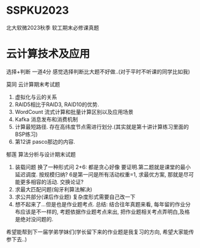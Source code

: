 # SSPKU2023
北大软微2023秋季 软工期末必修课真题

# 云计算技术及应用
选择+判断 一道4分 感觉选择判断比大题不好做..(对于平时不听课的同学比如我)

莫同 云计算期末考试题
1. 虚拟化与云的关系
2. RAID5相比于RAID3, RAID10的优势.
3. WordCount 流式计算和批量计算区别以及应用场景
4. Kafka 消息发布和消费机制
5. 计算最短路径. 存在高纬度节点需进行划分.(其实就是第十讲计算练习里面的BSP练习)
6. 第12讲 pasco那边的内容.

郁莲 算法分析与设计期末试题
1. 装载问题 换了一种形式问
2+6: 都是贪心好像 要证明.第二题就是课堂的最小延迟调度. 按规模归纳? 6是第一问是所有活动权重=1, 求最优方案, 那就是尽可能更多相容的活动. 交换论证?
3. 求最大匹配问题(匈牙利算法解决)
4. 求公共部分(课后作业题) 复杂度形式需要自己改一下
5. 想不起来了...但是也是作业题考点.
总结:
结合往年真题来看, 每年留的作业分布应该是不一样的, 考题依据作业题考点来出, 把作业题相关考点弄明白,及格是绝对没问题的.

希望能帮到下一届学弟学妹们(学长留下来的作业题是我复习的方向, 希望大家能传参下去..)
